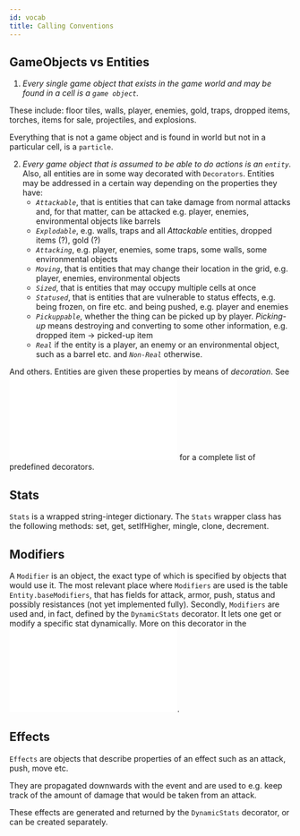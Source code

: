```yaml
---
id: vocab
title: Calling Conventions
---
```


## GameObjects vs Entities 

1. *Every single game object that exists in the game world and may be found in a cell is a `game object`.*
    
These include: floor tiles, walls, player, enemies, gold, traps, dropped items, torches, items for sale, projectiles, and explosions. 

Everything that is not a game object and is found in world but not in a particular cell, is a `particle`.

2. *Every game object that is assumed to be able to do actions is an `entity`.* Also, all entities are in some way decorated with `Decorators`.
Entities may be addressed in a certain way depending on the properties they have:
    * *`Attackable`*, that is entities that can take damage from normal attacks and, for that matter, can be attacked e.g. player, enemies, environmental objects like barrels
    * *`Explodable`*, e.g. walls, traps and all *Attackable* entities, dropped items (?), gold (?)
    * *`Attacking`*, e.g. player, enemies, some traps, some walls, some environmental objects
    * *`Moving`*, that is entities that may change their location in the grid, e.g. player, enemies, environmental objects
    * *`Sized`*, that is entities that may occupy multiple cells at once
    * *`Statused`*, that is entities that are vulnerable to status effects, e.g. being frozen, on fire etc. and being pushed, e.g. player and enemies
    * *`Pickuppable`*, whether the thing can be picked up by player. *Picking-up* means destroying and converting to some other information, e.g. dropped item -> picked-up item
    * *`Real`* if the entity is a player, an enemy or an environmental object, such as a barrel etc. and *`Non-Real`* otherwise.

And others. Entities are given these properties by means of *decoration*. See ![Decorators](decorators.md) for a complete list of predefined decorators.


## Stats

`Stats` is a wrapped string-integer dictionary. The `Stats` wrapper class has the following methods: set, get, setIfHigher, mingle, clone, decrement.


## Modifiers

A `Modifier` is an object, the exact type of which is specified by objects that would use it. 
The most relevant place where `Modifiers` are used is the table `Entity.baseModifiers`, that has fields for attack, armor, push, status and possibly resistances (not yet implemented fully). Secondly, `Modifiers` are used and, in fact, defined by the `DynamicStats` decorator. It lets one get or modify a specific stat dynamically. More on this decorator in the ![Decorators section](decorators.md).


## Effects

`Effects` are objects that describe properties of an effect such as an attack, push, move etc.

They are propagated downwards with the event and are used to e.g. keep track of the amount of damage that would be taken from an attack.

These effects are generated and returned by the `DynamicStats` decorator, or can be created separately.